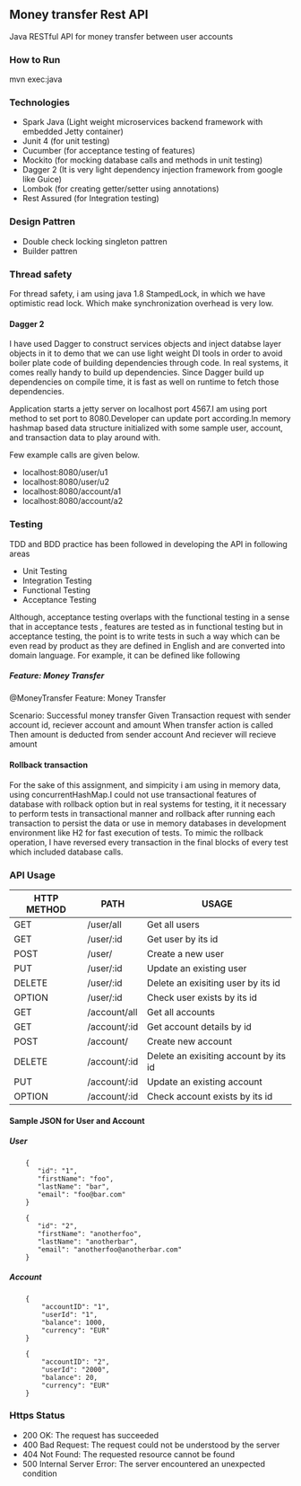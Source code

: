## Money transfer Rest API
Java RESTful API for money transfer between user accounts

### How to Run

mvn exec:java

### Technologies

* Spark Java (Light weight microservices backend framework with embedded Jetty container)
* Junit 4 (for unit testing)
* Cucumber (for acceptance testing of features)
* Mockito (for mocking database calls and methods in unit testing)
* Dagger 2 (It is very light dependency injection framework from google like Guice)
* Lombok (for creating getter/setter using annotations)
* Rest Assured (for Integration testing)

### Design Pattren 

* Double check locking singleton pattren
* Builder pattren

### Thread safety
For thread safety, i am using java 1.8 StampedLock, in which we have optimistic read lock. Which make synchronization overhead is very low.

#### Dagger 2
I have used Dagger to construct services objects and inject databse
layer objects in it to demo that we can use light weight DI tools
in order to avoid boiler plate code of building dependencies through 
code. In real systems, it comes really handy to build up dependencies.
Since Dagger build up dependencies on compile time, it is fast as well 
on runtime to fetch those dependencies.

Application starts a jetty server on localhost port 
4567.I am using port method to set port to 8080.Developer can update port according.In memory hashmap based data structure initialized
with some sample user, account, and transaction data to play around with.

Few example calls are given below.
* localhost:8080/user/u1
* localhost:8080/user/u2
* localhost:8080/account/a1
* localhost:8080/account/a2

### Testing
TDD and BDD practice has been followed in developing the API in following
areas
* Unit Testing
* Integration Testing
* Functional Testing 
* Acceptance Testing

Although, acceptance testing overlaps with the functional testing
in a sense that in acceptance tests , features are tested as in functional
testing but in acceptance testing, the point is to write tests in such a way which can be even
read by product as they are defined in English and are converted 
into domain language. For example, it can be defined like following

##### Feature: Money Transfer
@MoneyTransfer
Feature: Money Transfer

  Scenario: Successful money transfer
    Given Transaction request with sender account id, reciever account and amount 
    When transfer action is called
    Then amount is deducted from sender account
    And reciever will recieve amount

#### Rollback transaction
For the sake of this assignment, and simpicity i am using in memory data, using concurrentHashMap.I could 
not use transactional features of database with rollback option but in
real systems for testing, it it necessary to perform tests in transactional
manner and rollback after running each transaction to persist the data or
use in memory databases in development environment like H2 for fast execution of tests.
To mimic the rollback operation, I have reversed every transaction in the
final blocks of every test which included database calls.



### API Usage

HTTP METHOD | PATH | USAGE
--- | --- | ---
GET| /user/all | Get all users
GET| /user/:id | Get user by its id
POST| /user/ | Create a new user
PUT| /user/:id | Update an existing user
DELETE| /user/:id | Delete an exisiting user by its id
OPTION| /user/:id | Check user exists by its id
GET| /account/all | Get all accounts
GET| /account/:id | Get account details by id
POST| /account/ | Create new account
DELETE| /account/:id | Delete an exisiting account by its id
PUT| /account/:id | Update an existing account
OPTION| /account/:id | Check account exists by its id

#### Sample JSON for User and Account

##### User
        {
           "id": "1",
           "firstName": "foo",
           "lastName": "bar",
           "email": "foo@bar.com"
        }
        
        {
           "id": "2",
           "firstName": "anotherfoo",
           "lastName": "anotherbar",
           "email": "anotherfoo@anotherbar.com"
        }
       

##### Account
        {
            "accountID": "1",
            "userId": "1",
            "balance": 1000,
            "currency": "EUR"
        }
        
        {
            "accountID": "2",
            "userId": "2000",
            "balance": 20,
            "currency": "EUR"
        }
        
        

### Https Status
* 200 OK: The request has succeeded
* 400 Bad Request: The request could not be understood by the server
* 404 Not Found: The requested resource cannot be found
* 500 Internal Server Error: The server encountered an unexpected condition 

